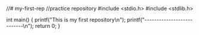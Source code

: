 //# my-first-rep
//practice repository
#include <stdio.h>
#include <stdlib.h>

int main()
{
  printf("This is my first repository\n");
  printf("---------------------------\n");
  return 0;
}
  
